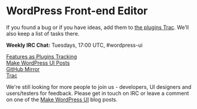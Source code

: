 # WordPress Front-end Editor

If you found a bug or if you have ideas, add them to [the plugins Trac](https://plugins.trac.wordpress.org/plugin/wp-front-end-editor). We’ll also keep a list of tasks there.

**Weekly IRC Chat:** Tuesdays, 17:00 UTC, #wordpress-ui

[Features as Plugins Tracking](http://make.wordpress.org/core/features-as-plugins/)  
[Make WordPress UI Posts](http://make.wordpress.org/ui/tag/front-end-editor/)  
[GitHub Mirror](https://github.com/avryl/wp-front-end-editor)  
[Trac](https://plugins.trac.wordpress.org/plugin/wp-front-end-editor)

We're still looking for more people to join us - developers, UI designers and users/testers for feedback. Please get in touch on IRC or leave a comment on one of the [Make WordPress UI](http://make.wordpress.org/ui/tag/front-end-editor/) blog posts.
